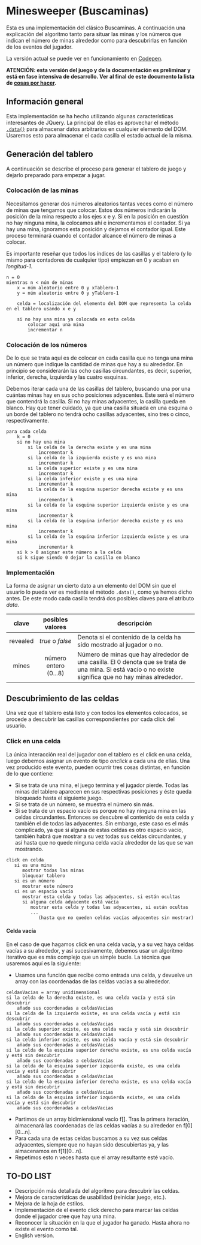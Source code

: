 # Minesweeper (Buscaminas)

Esta es una implementación del clásico Buscaminas. A continuación una explicación del algoritmo tanto para situar las minas y los números que indican el número de minas alrededor como para descubrirlas en función de los eventos del jugador.

La versión actual se puede ver en funcionamiento en [Codepen](http://codepen.io/luisddm/pen/KwaLPv).

**ATENCIÓN: esta versión del juego y de la documentación es preliminar y está en fase intensiva de desarrollo. Ver al final de este documento la lista de [cosas por hacer](#to-do-list).**

## Información general

Esta implementación se ha hecho utilizando algunas características interesantes de JQuery. La principal de ellas es aprovechar el método [`.data()`](http://api.jquery.com/data/) para almacenar datos arbitrarios en cualquier elemento del DOM. Usaremos esto para almacenar el cada casilla el estado actual de la misma.

## Generación del tablero

A continuación se describe el proceso para generar el tablero de juego y dejarlo preparado para empezar a jugar.

### Colocación de las minas

Necesitamos generar dos números aleatorios tantas veces como el número de minas que tengamos que colocar. Estos dos números indicarán la posición de la mina respecto a los ejes x e y. Si en la posición en cuestión no hay ninguna mina, la colocamos ahí e incrementamos el contador. Si ya hay una mina, ignoramos esta posición y dejamos el contador igual. Este proceso terminará cuando el contador alcance el número de minas a colocar.

Es importante reseñar que todos los índices de las casillas y el tablero (y lo mismo para contadores de cualquier tipo) empiezan en 0 y acaban en *longitud-1*.

```
n = 0
mientras n < núm de minas
	x = núm aleatorio entre 0 y xTablero-1
	y = núm aleatorio entre 0 y yTablero-1

	celda = localización del elemento del DOM que representa la celda en el tablero usando x e y

	si no hay una mina ya colocada en esta celda
		colocar aquí una mina
		incrementar n
```

### Colocación de los números

De lo que se trata aquí es de colocar en cada casilla que no tenga una mina un número que indique la cantidad de minas que hay a su alrededor. En principio se considerarán las ocho casillas circundantes, es decir, superior, inferior, derecha, izquierda y las cuatro esquinas.

Debemos iterar cada una de las casillas del tablero, buscando una por una cuántas minas hay en sus ocho posiciones adyacentes. Este será el número que contendrá la casilla. Si no hay minas adyacentes, la casilla queda en blanco. Hay que tener cuidado, ya que una casilla situada en una esquina o un borde del tablero no tendrá ocho casillas adyacentes, sino tres o cinco, respectivamente.

```
para cada celda
	k = 0
	si no hay una mina
		si la celda de la derecha existe y es una mina
			incrementar k
		si la celda de la izquierda existe y es una mina
			incrementar k
		si la celda superior existe y es una mina
			incrementar k
		si la celda inferior existe y es una mina
			incrementar k
		si la celda de la esquina superior derecha existe y es una mina
			incrementar k
		si la celda de la esquina superior izquierda existe y es una mina
			incrementar k
		si la celda de la esquina inferior derecha existe y es una mina
			incrementar k
		si la celda de la esquina inferior izquierda existe y es una mina
			incrementar k
	si k > 0 asignar este número a la celda
	si k sigue siendo 0 dejar la casilla en blanco
```

### Implementación

La forma de asignar un cierto dato a un elemento del DOM sin que el usuario lo pueda ver es mediante el método `.data()`, como ya hemos dicho antes. De este modo cada casilla tendrá dos posibles claves para el atributo *data*.

clave | posibles valores | descripción
:---: | :---: | ---
revealed | *true* o *false* | Denota si el contenido de la celda ha sido mostrado al jugador o no.
mines | número entero (0...8) | Número de minas que hay alrededor de una casilla. El 0 denota que se trata de una mina. Si está vacío o no existe significa que no hay minas alrededor.

## Descubrimiento de las celdas

Una vez que el tablero está listo y con todos los elementos colocados, se procede a descubrir las casillas correspondientes por cada click del usuario.

### Click en una celda

La única interacción real del jugador con el tablero es el click en una celda, luego debemos asignar un evento de tipo *onclick* a cada una de ellas. Una vez producido este evento, pueden ocurrir tres cosas distintas, en función de lo que contiene:

- Si se trata de una mina, el juego termina y el jugador pierde. Todas las minas del tablero aparecen en sus respectivas posiciones y éste queda bloqueado hasta el siguiente juego.
- Si se trata de un número, se muestra el número sin más.
- Si se trata de un espacio vacío es porque no hay ninguna mina en las celdas circundantes. Entonces se descubre el contenido de esta celda y también el de todas las adyacentes. Sin embargo, este caso es el más complicado, ya que si alguna de estas celdas es otro espacio vacío, también habrá que mostrar a su vez todas sus celdas circundantes, y así hasta que no quede ninguna celda vacía alrededor de las que se van mostrando.

```
click en celda
   si es una mina
      mostrar todas las minas
      bloquear tablero
   si es un número
      mostrar este número
   si es un espacio vacío
      mostrar esta celda y todas las adyacentes, si están ocultas
      si alguna celda adyacente está vacía
         mostrar esta celda y todas las adyacentes, si están ocultas
         ...
            (hasta que no queden celdas vacías adyacentes sin mostrar)
```

#### Celda vacía

En el caso de que hagamos click en una celda vacía, y a su vez haya celdas vacías a su alrededor, y así sucesivamente, debemos usar un algoritmo iterativo que es más complejo que un simple bucle. La técnica que usaremos aquí es la siguiente:

- Usamos una función que recibe como entrada una celda, y devuelve un array con las coordenadas de las celdas vacías a su alrededor.

```
celdasVacias = array unidimensional
si la celda de la derecha existe, es una celda vacía y está sin descubrir
	añado sus coordenadas a celdasVacias
si la celda de la izquierda existe, es una celda vacía y está sin descubrir
	añado sus coordenadas a celdasVacias	
si la celda superior existe, es una celda vacía y está sin descubrir
	añado sus coordenadas a celdasVacias
si la celda inferior existe, es una celda vacía y está sin descubrir
	añado sus coordenadas a celdasVacias
si la celda de la esquina superior derecha existe, es una celda vacía y está sin descubrir
	añado sus coordenadas a celdasVacias
si la celda de la esquina superior izquierda existe, es una celda vacía y está sin descubrir
	añado sus coordenadas a celdasVacias
si la celda de la esquina inferior derecha existe, es una celda vacía y está sin descubrir
	añado sus coordenadas a celdasVacias
si la celda de la esquina inferior izquierda existe, es una celda vacía y está sin descubrir
	añado sus coordenadas a celdasVacias
```

- Partimos de un array bidimiensional vacío f[]. Tras la primera iteración, almacenará las coordenadas de las celdas vacías a su alrededor en f[0][0...n].
- Para cada una de estas celdas buscamos a su vez sus celdas adyacentes, siempre que no hayan sido descubiertas ya, y las almacenamos en f[1][0...n].
- Repetimos esto n veces hasta que el array resultante esté vacío.

## TO-DO LIST

- Descripción más detallada del algoritmo para descubrir las celdas.
- Mejora de características de usabilidad (reiniciar juego, etc.).
- Mejora de la hoja de estilos.
- Implementación de el evento click derecho para marcar las celdas donde el jugador cree que hay una mina.
- Reconocer la situación en la que el jugador ha ganado. Hasta ahora no existe el evento como tal.
- English version.